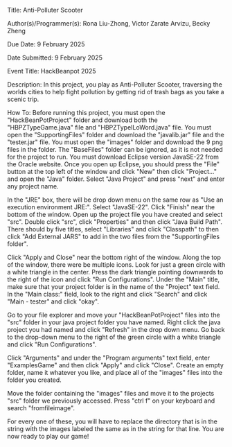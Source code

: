Title: Anti-Polluter Scooter

Author(s)/Programmer(s): Rona Liu-Zhong, Victor Zarate Arvizu, Becky Zheng

Due Date: 9 February 2025

Date Submitted: 9 February 2025

Event Title: HackBeanpot 2025

Description: In this project, you play as Anti-Polluter Scooter, traversing the 
worlds cities to help fight pollution by getting rid of trash bags as you take a 
scenic trip.

How To: Before running this project, you must open the "HackBeanPotProject" folder 
and download both the "HBPZTypeGame.java" file and "HBPZTypeILoWord.java" file. 
You must open the "SupportingFiles" folder and download the "javalib.jar" file 
and the "tester.jar" file. You must open the "images" folder and download the 9
png files in the folder. The "BaseFiles" folder can be ignored, as it is not 
needed for the project to run. You must download Eclipse version JavaSE-22 from
the Oracle website. Once you open up Eclipse, you should press the "File" button
at the top left of the window and click "New" then click "Project..." and open the
"Java" folder. Select "Java Project" and press "next" and enter any project name.

In the "JRE" box, there will be drop down menu on the same row as "Use an execution 
environment JRE:". Select "JavaSE-22". Click "Finish" near the bottom of the window.
Open up the project file you have created and select "src". Double click "src", click
"Properties" and then click "Java Build Path". There should by five titles, select
"Libraries" and click "Classpath" to then click "Add External JARS" to add in the
two files from the "SupportingFiles folder". 

Click "Apply and Close" near the bottom right of the window. Along the top of the window, 
there were be multiple icons. Look for just a green circle with a white triangle 
in the center. Press the dark triangle pointing downwards to the right of the icon 
and click "Run Configurations". Under the "Main" title, make sure that your project folder 
is in the name of the "Project" text field. In the "Main class:" field, look to the right and 
click "Search" and click "Main - tester" and click "okay". 

Go to your file explorer and move your "HackBeanPotProject" files into the "src" 
folder in your java project folder you 
have named. Right click the java project you had named and click "Refresh" in the
drop down menu. Go back to the drop-down menu to the right of the green circle with
a white triangle and click "Run Configurations". 

Click "Arguments" and under the "Program arguments" text field, enter "ExamplesGame" 
and then click "Apply" and click "Close". Create an empty folder, name it whatever you like, 
and place all of the "images" files into the folder you created. 

Move the folder containing the "images" files and move it to the projects "src" folder 
we previously accessed. Press "ctrl f" on your keyboard and search "fromfileimage". 

For every one of these, you will have to replace the directory that is in the string 
with the images labeled the same as in the string for that line. You are now ready to play our game!
